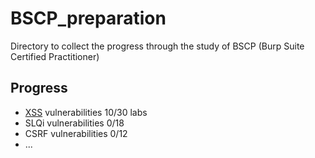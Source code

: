 # BSCP_preparation
Directory to collect the progress through the study of BSCP (Burp Suite Certified Practitioner)

## Progress
 - [XSS](./xxs/xss.md) vulnerabilities 10/30 labs
 - SLQi vulnerabilities 0/18
 - CSRF vulnerabilities 0/12
 - ...
